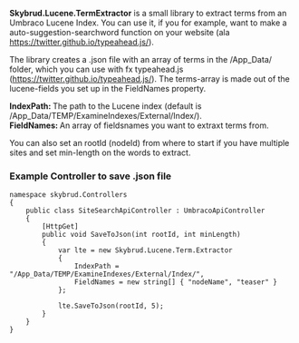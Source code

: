 <b>Skybrud.Lucene.TermExtractor</b> is a small library to extract terms from an Umbraco Lucene Index. You can use it, if you for example, want to make a auto-suggestion-searchword function on your website (ala https://twitter.github.io/typeahead.js/).

The library creates a .json file with an array of terms in the /App_Data/ folder, which you can use with fx typeahead.js (https://twitter.github.io/typeahead.js/). The terms-array is made out of the lucene-fields you set up in the FieldNames property.

<b>IndexPath: </b> The path to the Lucene index (default is /App_Data/TEMP/ExamineIndexes/External/Index/).<br />
<b>FieldNames: </b> An array of fieldsnames you want to extraxt terms from.

You can also set an rootId (nodeId) from where to start if you have multiple sites and set min-length on the words to extract.


### Example Controller to save .json file ###

```
namespace skybrud.Controllers
{
    public class SiteSearchApiController : UmbracoApiController
    {
        [HttpGet]
        public void SaveToJson(int rootId, int minLength)
        {
            var lte = new Skybrud.Lucene.Term.Extractor
            {
                IndexPath = "/App_Data/TEMP/ExamineIndexes/External/Index/",
                FieldNames = new string[] { "nodeName", "teaser" }
            };
            
            lte.SaveToJson(rootId, 5);
        }
    }
}
```
